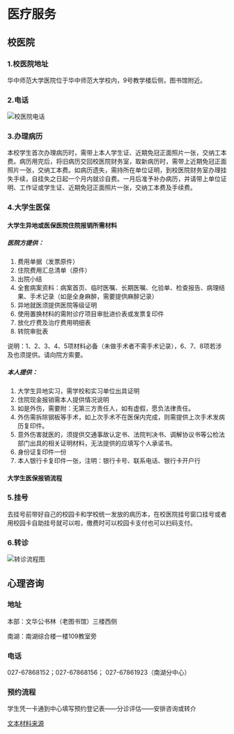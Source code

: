 # 医疗服务

## 校医院

### 1.校医院地址

华中师范大学医院位于华中师范大学校内，9号教学楼后侧，图书馆附近。

### 2.电话

![校医院电话](/foto/vivr/fono.png)

### 3.办理病历

本校学生首次办理病历时，需带上本人学生证、近期免冠正面照片一张，交纳工本费。病历用完后，将旧病历交回校医院财务室，取新病历时，需带上近期免冠正面照片一张，交纳工本费。如病历遗失，需持所在单位证明，到校医院财务室办理挂失手续，自挂失之日起一个月内就诊自费。一月后准予补办病历，并请带上单位证明、工作证或学生证、近期免冠正面照片一张，交纳工本费及手续费。

### 4.大学生医保

#### 大学生异地或医保医院住院报销所需材料

##### 医院方提供：

1. 费用单据（发票原件）
2. 住院费用汇总清单（原件）
3. 出院小结
4. 全套病案资料：病案首页、临时医嘱、长期医嘱、化验单、检查报告、病理结果、手术记录（如是全身麻醉，需要提供麻醉记录）
5. 异地就医须提供医院等级证明
6. 使用置换材料的需附诊疗项目审批进价表或发票复印件
7. 放化疗费及治疗费用明细表
8. 转院审批表

说明：1、2、3、4、5项材料必备（未做手术者不需手术记录），6、7、8项若涉及也须提供。请向院方索要。

##### 本人提供：

1. 大学生异地实习，需学校和实习单位出具证明
2. 住院现金报销需本人提供情况说明
3. 如是外伤，需要附：无第三方责任人，如有虚假，愿负法律责任。
4. 外伤需拆除钢板等手术，如上次手术不在医保内完成，则需提供上次手术发病历复印件。
5. 意外伤害就医的，须提供交通事故认定书、法院判决书、调解协议书等公检法部门出具的相关证明材料，无法提供的应填写个人承诺书。
6. 身份证复印件一份
7. 本人银行卡复印件一张，注明：银行卡号、联系电话、银行卡开户行

#### 大学生医保报销流程


### 5.挂号

去挂号前带好自己的校园卡和学校统一发放的病历本，在校医院挂号窗口挂号或者用校园卡自助挂号就可以啦，缴费时可以校园卡支付也可以扫码支付。

### 6.转诊

![转诊流程图](/foto/vivr/referencia.png)

## 心理咨询

### 地址

本部：文华公书林（老图书馆）三楼西侧

南湖：南湖综合楼一楼109教室旁

### 电话

027-67868152；027-67868156；
027-67861923（南湖分中心）

### 预约流程

学生凭一卡通到中心填写预约登记表——分诊评估——安排咨询或转介

[文本材料来源](https://docs.qq.com/sheet/DU3pZRWFBVm9lVm13)